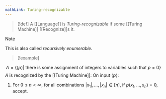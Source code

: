 ```yaml
---
mathLink: Turing-recognizable
---
```

>[!def]
>A [[Language]] is *Turing-recognizable* if some [[Turing Machine]] [[Recognize]]s it.

>[!note]
>This is also called *recursively enumerable*.

>[!example]

$$A=\{\langle p\rangle|\text{ there is some assignment of integers to variables such that }p=0\}$$
$A$ is recognized by the [[Turing Machine]]:
On input $\langle p\rangle$:
1. For $0\le n<\infty$, for all combinations $|x_{1}|,\ldots,|x_{n}|\in[n]$, if $p(x_{1},\ldots,x_{n})=0$, accept.
